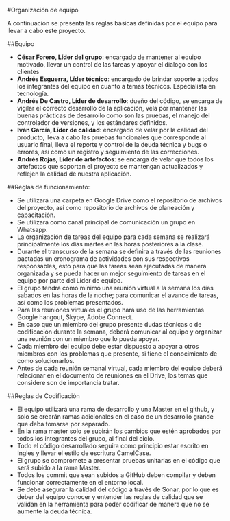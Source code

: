 #Organización de equipo

A continuación se presenta las reglas básicas definidas por el equipo para llevar a cabo este proyecto. 

##Equipo

* **César Forero, Líder del grupo**: encargado de mantener al equipo motivado, llevar un control de las tareas y apoyar el dialogo con los clientes
* **Andrés Esguerra, Líder técnico**: encargado de brindar soporte a todos los integrantes del equipo en cuanto a temas técnicos. Especialista en tecnología.
* **Andrés De Castro, Líder de desarrollo**: dueño del código, se encarga de vigilar el correcto desarrollo de la aplicación, vela por mantener las buenas prácticas de desarrollo como son las pruebas, el manejo del controlador de versiones, y los estándares definidos.
* **Iván García, Líder de calidad**: encargado de velar por la calidad del producto, lleva a cabo las pruebas funcionales que corresponde al usuario final, lleva el reporte y control de la deuda técnica y bugs o errores, así como un registro y seguimiento de las correcciones.
* **Andrés Rojas, Líder de artefactos**: se encarga de velar que todos los artefactos que soportan el proyecto se mantengan actualizados y reflejen la calidad de nuestra aplicación.

##Reglas de funcionamiento:

* Se utilizará una carpeta en Google Drive como el repositorio de archivos del proyecto, así como repositorio de archivos de planeación y capacitación.
* Se utilizará como canal principal de comunicación un grupo en Whatsapp.
* La organización de tareas del equipo para cada semana se realizará principalmente los días martes en las horas posteriores a la clase.
* Durante el transcurso de la semana se definira a través de las reuniones pactadas un cronograma de actividades con sus respectivos responsables, esto para que las tareas sean ejecutadas de manera organizada y se pueda hacer un mejor seguimiento de tareas en el equipo por parte del Líder de equipo.
* El grupo tendra como mínimo una reunión virtual a la semana los días sabados en las horas de la noche; para comunicar el avance de tareas, así como los problemas presentados.
* Para las reuniones virtuales el grupo hará uso de las herramientas Google hangout, Skype, Adobe Connect.
* En caso que un miembro del grupo presente dudas técnicas o de codificación durante la semana, deberá comunicar al equipo y organizar una reunión con un miembro que lo pueda apoyar.
* Cada miembro del equipo debe estar dispuesto a apoyar a otros miembros con los problemas que presente, si tiene el conocimiento de como solucionarlos.
* Antes de cada reunión semanal virtual, cada miembro del equipo deberá relacionar en el documento de reuniones en el Drive, los temas que considere son de importancia tratar.

##Reglas de Codificación

* El equipo utilizará una rama de desarrollo y una Master en el github, y solo se crearán ramas adicionales en el caso de un desarrollo grande que deba tomarse por separado.
* En la rama master solo se subirán los cambios que estén aprobados por todos los integrantes del grupo, al final del ciclo.
* Todo el código desarrollado seguira como principio estar escrito en Ingles y llevar el estilo de escritura CamelCase.
* El grupo se compromete a presentar pruebas unitarias en el código que será subido a la rama Master.
* Todos los commit que sean subidos a GitHub deben compilar y deben funcionar correctamente en el entorno local.
* Se debe asegurar la calidad del código a través de Sonar, por lo que es deber del equipo conocer y entender las reglas de calidad que se validan en la herramienta para poder codificar de manera que no se aumente la deuda técnica.

